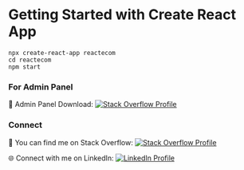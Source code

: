 # Getting Started with Create React App

```
npx create-react-app reactecom
cd reactecom
npm start
```

### For Admin Panel 

📁 Admin Panel Download: [![Stack Overflow Profile](https://img.shields.io/badge/Download-Profile-green)](https://startbootstrap.com/template/sb-admin)


### Connect

🔗 You can find me on Stack Overflow: [![Stack Overflow Profile](https://img.shields.io/badge/Stack%20Overflow-Profile-orange)](https://stackoverflow.com/users/10623148/muhammad-umair)

🌐 Connect with me on LinkedIn: [![LinkedIn Profile](https://img.shields.io/badge/LinkedIn-Profile-blue)](https://www.linkedin.com/in/muhammad-umair-fullstack/)

